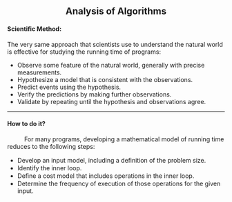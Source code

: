 ## <div style="text-align:center;"> Analysis of Algorithms </div>

#### **Scientific Method:**

The very same approach that scientists use to understand the natural world is effective for studying the running time of programs:

- Observe some feature of the natural world, generally with precise measurements.
- Hypothesize a model that is consistent with the observations.
- Predict events using the hypothesis.
- Verify the predictions by making further observations.
- Validate by repeating until the hypothesis and observations agree.
---
#### How to do it?
&nbsp;&nbsp;&nbsp;&nbsp;&nbsp;&nbsp;&nbsp;&nbsp;&nbsp;&nbsp;For many programs, developing a mathematical model of running time reduces to the following steps:
- Develop an input model, including a deﬁnition of the problem size.
- Identify the inner loop.
- Deﬁne a cost model that includes operations in the inner loop.
- Determine the frequency of execution of those operations for the given input.